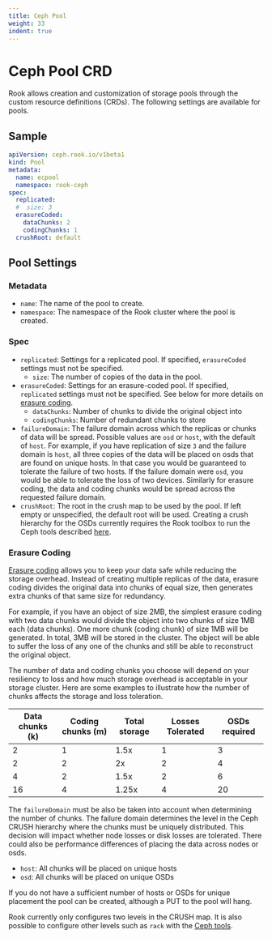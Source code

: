```yaml
---
title: Ceph Pool
weight: 33
indent: true
---
```


# Ceph Pool CRD

Rook allows creation and customization of storage pools through the custom resource definitions (CRDs). The following settings are available
for pools.

## Sample

```yaml
apiVersion: ceph.rook.io/v1beta1
kind: Pool
metadata:
  name: ecpool
  namespace: rook-ceph
spec:
  replicated:
  #  size: 3
  erasureCoded:
    dataChunks: 2
    codingChunks: 1
  crushRoot: default
```

## Pool Settings

### Metadata

- `name`: The name of the pool to create.
- `namespace`: The namespace of the Rook cluster where the pool is created.

### Spec

- `replicated`: Settings for a replicated pool. If specified, `erasureCoded` settings must not be specified.
  - `size`: The number of copies of the data in the pool.
- `erasureCoded`: Settings for an erasure-coded pool. If specified, `replicated` settings must not be specified. See below for more details on [erasure coding](#erasure-coding).
  - `dataChunks`: Number of chunks to divide the original object into
  - `codingChunks`: Number of redundant chunks to store
- `failureDomain`: The failure domain across which the replicas or chunks of data will be spread. Possible values are `osd` or `host`,
with the default of `host`.   For example, if you have replication of size `3` and the failure domain is `host`, all three copies of the data will be
placed on osds that are found on unique hosts. In that case you would be guaranteed to tolerate the failure of two hosts. If the failure domain were `osd`,
you would be able to tolerate the loss of two devices. Similarly for erasure coding, the data and coding chunks would be spread across the requested failure domain.
- `crushRoot`: The root in the crush map to be used by the pool. If left empty or unspecified, the default root will be used. Creating a crush hierarchy for the OSDs currently requires the Rook toolbox to run the Ceph tools described [here](http://docs.ceph.com/docs/master/rados/operations/crush-map/#modifying-the-crush-map).

### Erasure Coding

[Erasure coding](http://docs.ceph.com/docs/master/rados/operations/erasure-code/) allows you to keep your data safe while reducing the storage overhead. Instead of creating multiple replicas of the data,
erasure coding divides the original data into chunks of equal size, then generates extra chunks of that same size for redundancy.

For example, if you have an object of size 2MB, the simplest erasure coding with two data chunks would divide the object into two chunks of size 1MB each (data chunks). One more chunk (coding chunk) of size 1MB will be generated. In total, 3MB will be stored in the cluster. The object will be able to suffer the loss of any one of the chunks and still be able to reconstruct the original object.

The number of data and coding chunks you choose will depend on your resiliency to loss and how much storage overhead is acceptable in your storage cluster.
Here are some examples to illustrate how the number of chunks affects the storage and loss toleration.

| Data chunks (k) | Coding chunks (m) | Total storage | Losses Tolerated | OSDs required |
| --------------- | ----------------- | ------------- | ---------------- | ------------- |
| 2               | 1                 | 1.5x          | 1                | 3             |
| 2               | 2                 | 2x            | 2                | 4             |
| 4               | 2                 | 1.5x          | 2                | 6             |
| 16              | 4                 | 1.25x         | 4                | 20            |

The `failureDomain` must be also be taken into account when determining the number of chunks. The failure domain determines the level in the Ceph CRUSH hierarchy where the chunks must be uniquely distributed. This decision will impact whether node losses or disk losses are tolerated. There could also be performance differences of placing the data across nodes or osds.
- `host`: All chunks will be placed on unique hosts
- `osd`: All chunks will be placed on unique OSDs

If you do not have a sufficient number of hosts or OSDs for unique placement the pool can be created, although a PUT to the pool will hang.

Rook currently only configures two levels in the CRUSH map. It is also possible to configure other levels such as `rack` with the [Ceph tools](http://docs.ceph.com/docs/master/rados/operations/crush-map/).
